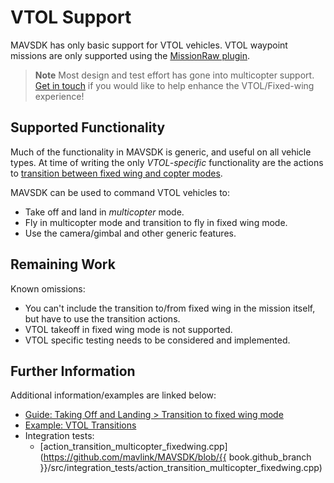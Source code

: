 # VTOL Support

MAVSDK has only basic support for VTOL vehicles.
VTOL waypoint missions are only supported using the [MissionRaw plugin](api_reference/classmavsdk_1_1_mission_raw.md).

> **Note** Most design and test effort has gone into multicopter support.
> [Get in touch](../README.md#getting-help) if you would like to help enhance the VTOL/Fixed-wing experience!

## Supported Functionality

Much of the functionality in MAVSDK is generic, and useful on all vehicle types.
At time of writing the only *VTOL-specific* functionality are the actions to
[transition between fixed wing and copter modes](../guide/taking_off_landing.md#transition_vtol).

MAVSDK can be used to command VTOL vehicles to:

- Take off and land in *multicopter* mode.
- Fly in multicopter mode and transition to fly in fixed wing mode.
- Use the camera/gimbal and other generic features.


## Remaining Work

Known omissions:

- You can't include the transition to/from fixed wing in the mission itself, but have to use the transition actions.
- VTOL takeoff in fixed wing mode is not supported.
- VTOL specific testing needs to be considered and implemented.


## Further Information

Additional information/examples are linked below:

* [Guide: Taking Off and Landing > Transition to fixed wing mode](../guide/taking_off_landing.md#transition_vtol)
* [Example: VTOL Transitions](../examples/transition_vtol_fixed_wing.md)
* Integration tests:
  * [action_transition_multicopter_fixedwing.cpp](https://github.com/mavlink/MAVSDK/blob/{{ book.github_branch }}/src/integration_tests/action_transition_multicopter_fixedwing.cpp)

